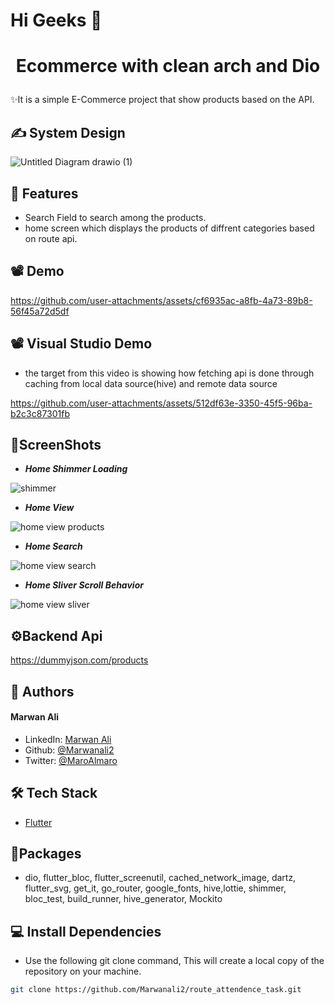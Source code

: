 # Hi Geeks 👋
# <p align="center">Ecommerce with clean arch and Dio</p>
  
✨It is a simple  E-Commerce project that show products based on the API.
## ✍ System Design
![Untitled Diagram drawio (1)](https://github.com/user-attachments/assets/44ecaa1c-b070-4cee-99a3-c54cf0782aa5)

        
## 🧐 Features    
- Search Field to search among the products.
- home screen which displays the products of diffrent categories based on route api.

## 📽 Demo

https://github.com/user-attachments/assets/cf6935ac-a8fb-4a73-89b8-56f45a72d5df

## 📽 Visual Studio Demo
- the target from this video is showing how fetching api is done through caching from local data source(hive) and remote data source


https://github.com/user-attachments/assets/512df63e-3350-45f5-96ba-b2c3c87301fb




## 📸ScreenShots
- ***Home Shimmer Loading***

![shimmer](https://github.com/user-attachments/assets/d8dfcf5d-0417-4148-998d-539142088e2f)

- ***Home View***

![home view products](https://github.com/user-attachments/assets/e07da305-90e7-4944-8b9d-dbb257cd0576)

- ***Home Search***

![home view search](https://github.com/user-attachments/assets/beb24fda-5ddb-4116-afd4-c8d17aeccd33)

- ***Home Sliver Scroll Behavior***

![home view sliver](https://github.com/user-attachments/assets/5005774d-b81f-4a58-9c13-d167f14d0514)


## ⚙Backend Api
https://dummyjson.com/products

## 🙇 Authors
#### Marwan Ali
- LinkedIn: [Marwan Ali](https://www.linkedin.com/in/marwan-ali-309aa1219/)
- Github: [@Marwanali2](https://github.com/Marwanali2)
- Twitter: [@MaroAlmaro](https://x.com/MaroAlmaro)        

## 🛠️ Tech Stack
- [Flutter](https://flutter.dev/)
 ## 💎Packages
 - dio, flutter_bloc, flutter_screenutil, cached_network_image, dartz, flutter_svg, get_it, go_router, google_fonts, hive,lottie, shimmer, bloc_test, build_runner, hive_generator, Mockito


 ## 💻 Install Dependencies    
- Use the following git clone command, This will create a local copy of the repository on your machine.
```bash
git clone https://github.com/Marwanali2/route_attendence_task.git
```

        
